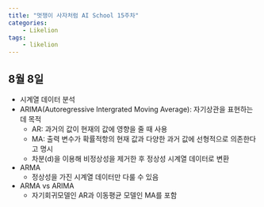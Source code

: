 ```yaml
---
title: "멋쟁이 사자처럼 AI School 15주차"
categories:
    - Likelion
tags:
    - likelion
---
```


## 8월 8일
- 시계열 데이터 분석
- ARIMA(Autoregressive Intergrated Moving Average): 자기상관을 표현하는데 목적
  - AR: 과거의 값이 현재의 값에 영향을 줄 때 사용
  - MA: 출력 변수가 확률적항의 현재 값과 다양한 과거 값에 선형적으로 의존한다고 명시
  - 차분(d)을 이용해 비정상성을 제거한 후 정상성 시계열 데이터로 변환
- ARMA
  - 정상성을 가진 시계열 데이터만 다룰 수 있음
- ARMA vs ARIMA
  - 자기회귀모델인 AR과 이동평균 모델인 MA를 포함
